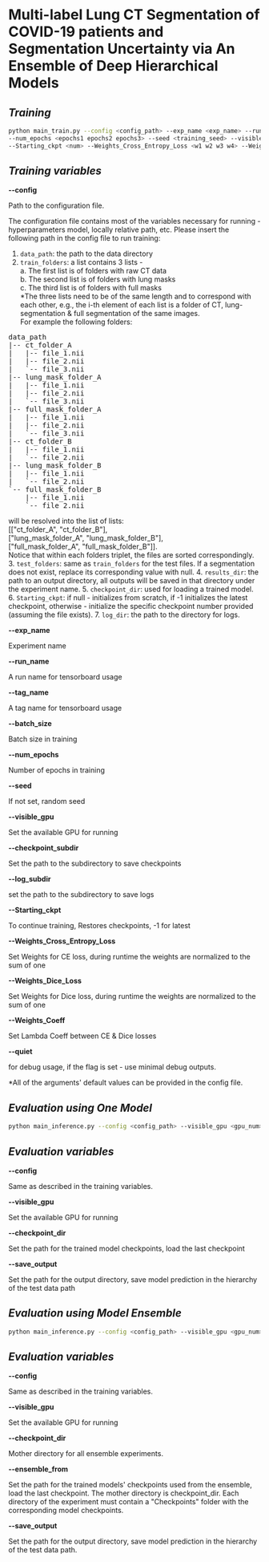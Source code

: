 # Multi-label Lung CT Segmentation of COVID-19 patients and Segmentation Uncertainty via An Ensemble of Deep Hierarchical Models

## _Training_
```sh
python main_train.py --config <config_path> --exp_name <exp_name> --run_name <run_name> --tag_name <tag_name> --batch_size <batch_size>
--num_epochs <epochs1 epochs2 epochs3> --seed <training_seed> --visible_gpu <gpu_num> --checkpoint_subdir <checkpoint_path> --log_subdir <log_path> 
--Starting_ckpt <num> --Weights_Cross_Entropy_Loss <w1 w2 w3 w4> --Weights_Dice_Loss <w1 w2 w3 w4> --Weights_Coeff <lambda> --quiet
```
## _Training variables_
**--config**

Path to the configuration file.

The configuration file contains most of the variables necessary for running - hyperparameters model, locally relative path, etc.
Please insert the following path in the config file to run training:

1. `data_path`: the path to the data directory
2. `train_folders`: a list contains 3 lists - \
a. The first list is of folders with raw CT data\
b. The second list is of folders with lung masks\
c. The third list is of folders with full masks\
*The three lists need to be of the same length and to correspond with each other, e.g., the i-th element of each list is a folder of CT, lung-segmentation & full segmentation of the same images.\
For example the following folders:
<pre>
data_path
|-- ct_folder_A
|   |-- file_1.nii
|   |-- file_2.nii
|   `-- file_3.nii
|-- lung_mask_folder_A
|   |-- file_1.nii
|   |-- file_2.nii
|   `-- file_3.nii
|-- full_mask_folder_A
|   |-- file_1.nii
|   |-- file_2.nii
|   `-- file_3.nii
|-- ct_folder_B
|   |-- file_1.nii
|   `-- file_2.nii
|-- lung_mask_folder_B
|   |-- file_1.nii
|   `-- file_2.nii
`-- full_mask_folder_B
    |-- file_1.nii
    `-- file_2.nii
</pre>
will be resolved into the list of lists:\
[["ct_folder_A", "ct_folder_B"],\
["lung_mask_folder_A", "lung_mask_folder_B"],\
["full_mask_folder_A", "full_mask_folder_B"]].\
Notice that within each folders triplet, the files are sorted correspondingly.
3.  `test_folders`: same as `train_folders` for the test files. If a segmentation does not exist, replace its corresponding value with null.
4. `results_dir`: the path to an output directory, all outputs will be saved in that directory under the experiment name.
5. `checkpoint_dir`: used for loading a trained model.
6. `Starting_ckpt`: if null - initializes from scratch, if -1 initializes the latest checkpoint, otherwise - initialize the specific checkpoint number provided (assuming the file exists).
7. `log_dir`: the path to the directory for logs.


**--exp_name**

Experiment name

**--run_name**

A run name for tensorboard usage

**--tag_name**

A tag name for tensorboard usage

**--batch_size**

Batch size in training

**--num_epochs**

Number of epochs in training

**--seed**

If not set, random seed

**--visible_gpu**

Set the available GPU for running

**--checkpoint_subdir**

Set the path to the subdirectory to save checkpoints

**--log_subdir**

set the path to the subdirectory to save logs

**--Starting_ckpt**

To continue training, Restores checkpoints, -1 for latest

**--Weights_Cross_Entropy_Loss**

Set Weights for CE loss, during runtime the weights are normalized to the sum of one

**--Weights_Dice_Loss**

Set Weights for Dice loss, during runtime the weights are normalized to the sum of one

**--Weights_Coeff**

Set Lambda Coeff between CE & Dice losses

**--quiet**

for debug usage, if the flag is set - use minimal debug outputs.

*All of the arguments' default values can be provided in the config file.
## _Evaluation using One Model_
```sh
python main_inference.py --config <config_path> --visible_gpu <gpu_num> --checkpoint_dir <checkpoint_path> --save_output <output_path>
```
## _Evaluation variables_
**--config**

Same as described in the training variables.

**--visible_gpu**

Set the available GPU for running

**--checkpoint_dir**

Set the path for the trained model checkpoints, load the last checkpoint

**--save_output**

Set the path for the output directory, save model prediction in the hierarchy of the test data path

## _Evaluation using Model Ensemble_
```sh
python main_inference.py --config <config_path> --visible_gpu <gpu_num> --checkpoint_dir <checkpoint_path> --ensemble_from <path1 path2 path3 ...> --save_output <output_path> --ensemble
```
## _Evaluation variables_
**--config**

Same as described in the training variables.

**--visible_gpu**

Set the available GPU for running

**--checkpoint_dir**

Mother directory for all ensemble experiments.

**--ensemble_from**

Set the path for the trained models' checkpoints used from the ensemble, load the last checkpoint. The mother directory is checkpoint_dir. Each directory of the experiment must contain a "Checkpoints" folder with the corresponding model checkpoints.

**--save_output**

Set the path for the output directory, save model prediction in the hierarchy of the test data path.
